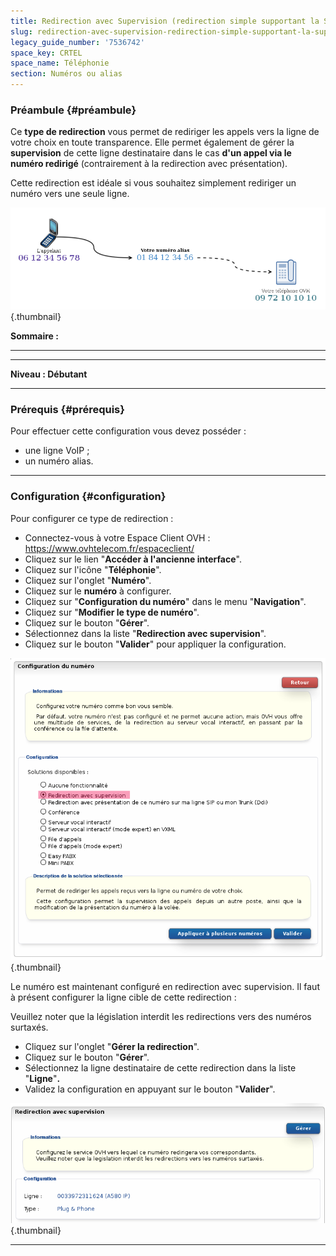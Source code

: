 ```yaml
---
title: Redirection avec Supervision (redirection simple supportant la Supervision)
slug: redirection-avec-supervision-redirection-simple-supportant-la-supervision
legacy_guide_number: '7536742'
space_key: CRTEL
space_name: Téléphonie
section: Numéros ou alias
---
```


### Préambule {#préambule}

Ce **type de redirection** vous permet de rediriger les appels vers la ligne de votre choix en toute transparence. Elle permet également de gérer la **supervision** de cette ligne destinataire dans le cas **d'un appel via le numéro redirigé** (contrairement à la redirection avec présentation).

Cette redirection est idéale si vous souhaitez simplement rediriger un numéro vers une seule ligne.

![](images/Redirect.png){.thumbnail}

**Sommaire :**

****

****

**Niveau : Débutant**

------------------------------------------------------------------------

### Prérequis {#prérequis}

Pour effectuer cette configuration vous devez posséder :

-   une ligne VoIP ;
-   un numéro alias.

------------------------------------------------------------------------

### Configuration {#configuration}

Pour configurer ce type de redirection :

-   Connectez-vous à votre Espace Client OVH : <https://www.ovhtelecom.fr/espaceclient/>
-   Cliquez sur le lien "**Accéder à l'ancienne interface**".
-   Cliquez sur l'icône "**Téléphonie**".
-   Cliquez sur l'onglet "**Numéro**".
-   Cliquez sur le **numéro** à configurer.
-   Cliquez sur "**Configuration du numéro**" dans le menu "**Navigation**".
-   Cliquez sur "**Modifier le type de numéro**".
-   Cliquez sur le bouton "**Gérer**".
-   Sélectionnez dans la liste "**Redirection avec supervision**".
-   Cliquez sur le bouton "**Valider**" pour appliquer la configuration.

![](images/2015-03-20-141517_725x696_scrot.png){.thumbnail}

Le numéro est maintenant configuré en redirection avec supervision. Il faut à présent configurer la ligne cible de cette redirection :

Veuillez noter que la législation interdit les redirections vers des numéros surtaxés.

-   Cliquez sur l'onglet "**Gérer la redirection**".
-   Cliquez sur le bouton "**Gérer**".
-   Sélectionnez la ligne destinataire de cette redirection dans la liste "**Ligne**"**.**
-   Validez la configuration en appuyant sur le bouton "**Valider**".

![](images/2015-03-20-144957_714x272_scrot.png){.thumbnail}

------------------------------------------------------------------------




